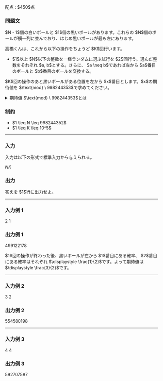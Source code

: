 
<div>

<span>

<span>

<p>
配点 : $450$点
</p>

<div>

<section>

### **問題文**

<p>
$N - 1$個の白いボールと $1$個の黒いボールがあります。これらの $N$個のボールが横一列に並んでおり、はじめ黒いボールが最も左にあります。
</p>

<p>
高橋くんは、これから以下の操作をちょうど $K$回行います。
</p>

<ul>

<li>
$1$以上 $N$以下の整数を一様ランダムに選ぶ試行を $2$回行う。選んだ整数をそれぞれ $a, b$とする。さらに、 $a \neq b$であれば左から $a$番目のボールと $b$番目のボールを交換する。
</li>

</ul>

<p>
$K$回の操作のあと黒いボールがある位置を左から $x$番目とします。$x$の期待値を $\text{mod} \ 998244353$で求めてください。
</p>

<details>

<summary>
期待値 $\text{mod} \ 998244353$とは

</summary>
求める期待値は必ず有理数になることが証明できます。 また、この問題の制約のもとでは、その値を既約分数 $\frac{P}{Q}$で表した時、$Q \not \equiv 0 \pmod{998244353}$となることも証明できます。 よって、$R \times Q \equiv P \pmod{998244353}, 0 \leq R < 998244353$を満たす整数 $R$が一意に定まります。 この $R$を答えてください。


<p>

</p>

</details>

</section>

</div>

<div>

<section>

### **制約**

<ul>

<li>
$1 \leq N \leq 998244352$
</li>

<li>
$1 \leq K \leq 10^5$
</li>

</ul>

</section>

</div>

---

<div>

<div>

<section>

### **入力**

<p>
入力は以下の形式で標準入力から与えられる。
</p>

<div>

$N$$K$
</div>

</section>

</div>

<div>

<section>

### **出力**

<p>
答えを $1$行に出力せよ。
</p>

</section>

</div>

</div>

---

<div>

<section>

### **入力例 1**

<div>

2 1

</div>

</section>

</div>

<div>

<section>

### **出力例 1**

<div>

499122178

</div>

<p>
$1$回の操作が終わった後、黒いボールが左から $1$番目にある確率、 $2$番目にある確率はそれぞれ $\displaystyle \frac{1}{2}$です。よって期待値は $\displaystyle \frac{3}{2}$です。
</p>

</section>

</div>

---

<div>

<section>

### **入力例 2**

<div>

3 2

</div>

</section>

</div>

<div>

<section>

### **出力例 2**

<div>

554580198

</div>

</section>

</div>

---

<div>

<section>

### **入力例 3**

<div>

4 4

</div>

</section>

</div>

<div>

<section>

### **出力例 3**

<div>

592707587

</div>

</section>

</div>

</span>

</span>

</div>
